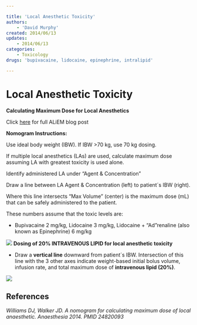 ```yaml
---

title: 'Local Anesthetic Toxicity'
authors:
    - 'David Murphy'
created: 2014/06/13
updates:
    - 2014/06/13
categories:
    - Toxicology
drugs: 'bupivacaine, lidocaine, epinephrine, intralipid'

---
```



# Local Anesthetic Toxicity

**Calculating Maximum Dose for Local Anesthetics**

Click [here](http://academiclifeinem.com/pv-card-local-anesthetic-toxicity-calculations/) for full ALiEM blog post

**Nomogram Instructions:**

Use ideal body weight (IBW). If IBW &gt;70 kg, use 70 kg dosing.

If multiple local anesthetics (LAs) are used, calculate maximum dose assuming LA with greatest toxicity is used alone.

Identify administered LA under “Agent & Concentration”

Draw a line between LA Agent & Concentration (left) to patient´s IBW (right).

Where this line intersects “Max Volume” (center) is the maximum dose (mL) that can be safely administered to the patient.

These numbers assume that the toxic levels are:

-   <span class="drug">Bupivacaine</span> 2 mg/kg, <span class="drug">Lidocaine</span> 3 mg/kg, <span class="drug">Lidocaine</span> + “Ad”renaline (also known as <span class="drug">Epinephrine</span>) 6 mg/kg

![](https://d2p53dh3qxfm0x.cloudfront.net/uploads/img/1jy/6/g/539f7d9ad7ae28220470302e/539f7d9ad7ae28220470302f.640.png)
**Dosing of 20% INTRAVENOUS LIPID for local anesthetic toxicity**

-   Draw a **vertical line** downward from patient´s IBW. Intersection of this line with the 3 other axes indicate weight-based initial bolus volume, infusion rate, and total maximum dose of **<span class="drug">intravenous lipid (20%)</span>**.

![](https://d2p53dh3qxfm0x.cloudfront.net/uploads/img/1jy/6/g/539f7e9ad7ae28220470307a/539f7e9ad7ae28220470307b.640.png)

## References

*Williams DJ, Walker JD. A nomogram for calculating maximum dose of local anaesthetic. Anaesthesia 2014. PMID 24820093*
